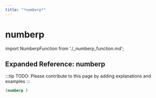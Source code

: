 ```yaml
---
title: "*numberp*"
---
```


# numberp

import NumberpFunction from './_numberp_function.md';

<NumberpFunction />

## Expanded Reference: numberp

:::tip
TODO: Please contribute to this page by adding explanations and examples
:::

```lisp
(numberp )
```

